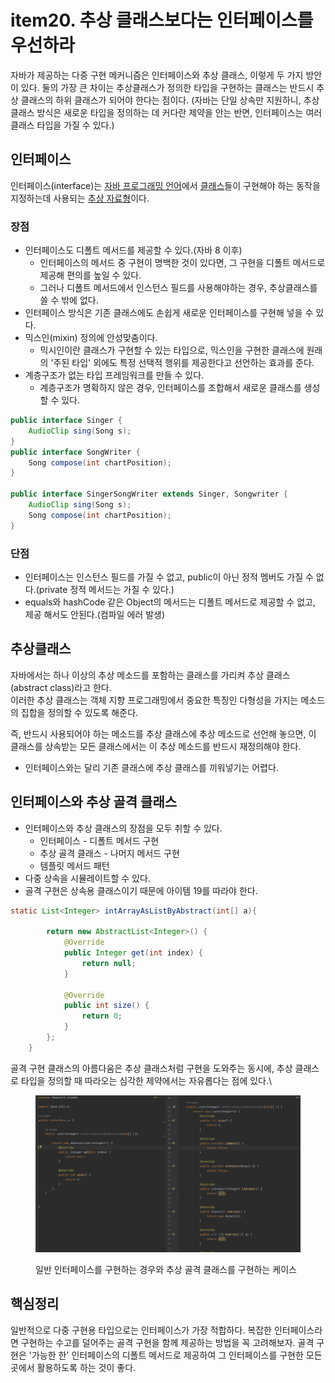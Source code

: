 # item20. 추상 클래스보다는 인터페이스를 우선하라

자바가 제공하는 다중 구현 메커니즘은 인터페이스와 추상 클래스, 이렇게 두 가지 방안이 있다. 둘의 가장 큰 차이는 추상클래스가 정의한 타입을 구현하는 클래스는 반드시 추상 클래스의 하위 클래스가 되어야 한다는 점이다. (자바는 단일 상속만 지원하니, 추상 클래스 방식은 새로운 타입을 정의하는 데 커다란 제약을 안는 반면, 인터페이스는 여러 클래스 타입을 가질 수 있다.)

## 인터페이스

인터페이스(interface)는 [자바 프로그래밍 언어](https://ko.wikipedia.org/wiki/%EC%9E%90%EB%B0%94\_\(%ED%94%84%EB%A1%9C%EA%B7%B8%EB%9E%98%EB%B0%8D\_%EC%96%B8%EC%96%B4\))에서 [클래스](https://ko.wikipedia.org/wiki/%ED%81%B4%EB%9E%98%EC%8A%A4\_\(%EC%BB%B4%ED%93%A8%ED%84%B0\_%EA%B3%BC%ED%95%99\))들이 구현해야 하는 동작을 지정하는데 사용되는 [추상 자료형](https://ko.wikipedia.org/wiki/%EC%B6%94%EC%83%81\_%EC%9E%90%EB%A3%8C%ED%98%95)이다.

### 장점

* 인터페이스도 디폴트 메서드를 제공할 수 있다.(자바 8 이후)
  * 인터페이스의 메서드 중 구현이 명백한 것이 있다면, 그 구현을 디폴트 메서드로 제공해 편의를 높일 수 있다.
  * 그러나 디폴트 메서드에서 인스턴스 필드를 사용해야하는 경우, 추상클래스를 쓸 수 밖에 없다.&#x20;
* 인터페이스 방식은 기존 클래스에도 손쉽게 새로운 인터페이스를 구현해 넣을 수 있다.
* 믹스인(mixin) 정의에 안성맞춤이다.&#x20;
  * 믹시인이란 클래스가 구현할 수 있는 타입으로, 믹스인을 구현한 클래스에 원래의 '주된 타입' 외에도 특정 선택적 행위를 제공한다고 선언하는 효과를 준다.
* 계층구조가 없는 타입 프레임워크를 만들 수 있다.
  * 계층구조가 명확하지 않은 경우, 인터페이스를 조합해서 새로운 클래스를 생성할 수 있다.

```java
public interface Singer {
    AudioClip sing(Song s);
}
public interface SongWriter {
    Song compose(int chartPosition);
}

public interface SingerSongWriter extends Singer, Songwriter {
    AudioClip sing(Song s);
    Song compose(int chartPosition);
}
```

### 단점

* 인터페이스는 인스턴스 필드를 가질 수 없고, public이 아닌 정적 멤버도 가질 수 없다.(private 정적 메서드는 가질  수 있다.)
* equals와 hashCode 같은 Object의 메서드는 디폴트 메서드로 제공할 수 없고, 제공 해서도 안된다.(컴파일 에러 발생)

## 추상클래스

자바에서는 하나 이상의 추상 메소드를 포함하는 클래스를 가리켜 추상 클래스(abstract class)라고 한다.\
이러한 추상 클래스는 객체 지향 프로그래밍에서 중요한 특징인 다형성을 가지는 메소드의 집합을 정의할 수 있도록 해준다.

즉, 반드시 사용되어야 하는 메소드를 추상 클래스에 추상 메소드로 선언해 놓으면, 이 클래스를 상속받는 모든 클래스에서는 이 추상 메소드를 반드시 재정의해야 한다.

* 인터페이스와는 달리 기존 클래스에 추상 클래스를 끼워넣기는 어렵다.



## 인터페이스와 추상 골격 클래스

* 인터페이스와 추상 클래스의 장점을 모두 취할 수 있다.
  * 인터페이스 - 디폴트 메서드 구현
  * 추상 골격 클래스 - 나머지 메서드 구현
  * 템플릿 메서드 패턴
* 다중 상속을 시뮬레이트할 수 있다.
* 골격 구현은 상속용 클래스이기 때문에 아이템 19를 따라야 한다.

```java
static List<Integer> intArrayAsListByAbstract(int[] a){

        return new AbstractList<Integer>() {
            @Override
            public Integer get(int index) {
                return null;
            }

            @Override
            public int size() {
                return 0;
            }
        };
    }

```

골격 구현 클래스의 아름다움은 추상 클래스처럼 구현을 도와주는 동시에, 추상 클래스로 타입을 정의할 때 따라오는 심각한 제약에서는 자유롭다는 점에 있다.\


<figure><img src="../../../../.gitbook/assets/image (1) (1) (1) (1) (1) (1) (1) (1).png" alt="일반 인터페이스를 구현하는 경우와 추상 골격 클래스를 구현하는 케이스"><figcaption><p>일반 인터페이스를 구현하는 경우와 추상 골격 클래스를 구현하는 케이스</p></figcaption></figure>



## 핵심정리

일반적으로 다중 구현용 타입으로는 인터페이스가 가장 적합하다. 복잡한 인터페이스라면 구현하는 수고를 덜어주는 골격 구현을 함께 제공하는 방법을 꼭 고려해보자. 골격 구현은 '가능한 한' 인터페이스의 디폴트 메서드로 제공하여 그 인터페이스를 구현한 모든 곳에서 활용하도록 하는 것이 좋다.&#x20;





